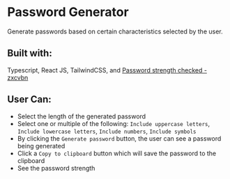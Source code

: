 # Password Generator

Generate passwords based on certain characteristics selected by the user.

## Built with:

Typescript, React JS, TailwindCSS, and [Password strength checked - zxcvbn](https://github.com/dropbox/zxcvbn)

## User Can:

- Select the length of the generated password
- Select one or multiple of the following: `Include uppercase letters`, `Include lowercase letters`, `Include numbers`, `Include symbols`
- By clicking the `Generate password` button, the user can see a password being generated
- Click a `Copy to clipboard` button which will save the password to the clipboard
- See the password strength
